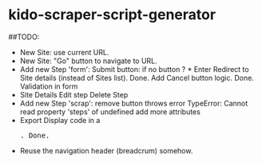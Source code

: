 kido-scraper-script-generator
=============================

##TODO:

- New Site: use current URL.
- New Site: "Go" button to navigate to URL.
- Add new Step 'form':
	Submit button: if no button ?
		* Enter
	Redirect to Site details (instead of Sites list). Done.
	Add Cancel button logic. Done.
	Validation in form
- Site Details
	Edit step
	Delete Step
- Add new Step 'scrap':
	remove button throws error
		TypeError: Cannot read property 'steps' of undefined
	add more attributes
- Export
	Display code in a <pre>. Done.
- Reuse the navigation header (breadcrum) somehow.